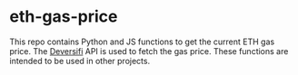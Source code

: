# eth-gas-price
This repo contains Python and JS functions to get the current ETH gas price. The [Deversifi](https://docs.deversifi.com/) API is used to fetch the gas price. These functions are intended to be used in other projects.
